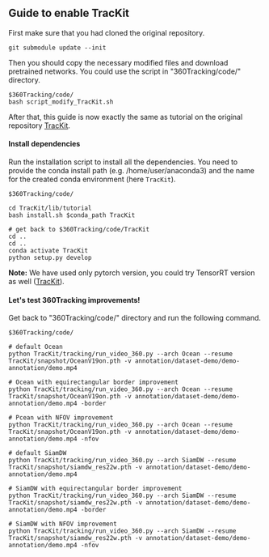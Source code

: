 ## Guide to enable TracKit

First make sure that you had cloned the original repository.

```
git submodule update --init  
```

Then you should copy the necessary modified files and download pretrained networks. You could use the script in "360Tracking/code/" directory.

```
$360Tracking/code/
bash script_modify_TracKit.sh
```



After that,  this guide is now exactly the same as tutorial on the original repository [TracKit](https://github.com/researchmm/TracKit/blob/master/lib/tutorial/Ocean/ocean.md). 

#### Install dependencies

Run the installation script to install all the dependencies. You need to provide the conda install path (e.g. /home/user/anaconda3) and the name for the  created conda environment (here `TracKit`).

```
$360Tracking/code/

cd TracKit/lib/tutorial
bash install.sh $conda_path TracKit

# get back to $360Tracking/code/TracKit
cd ..
cd ..
conda activate TracKit
python setup.py develop
```

**Note:** We have used only pytorch version, you could try TensorRT version as well ([TracKit](https://github.com/researchmm/TracKit/blob/master/lib/tutorial/Ocean/ocean.md)).



#### Let's test 360Tracking improvements!

Get back to "360Tracking/code/" directory and run the following command.

```
$360Tracking/code/

# default Ocean
python TracKit/tracking/run_video_360.py --arch Ocean --resume TracKit/snapshot/OceanV19on.pth -v annotation/dataset-demo/demo-annotation/demo.mp4

# Ocean with equirectangular border improvement
python TracKit/tracking/run_video_360.py --arch Ocean --resume TracKit/snapshot/OceanV19on.pth -v annotation/dataset-demo/demo-annotation/demo.mp4 -border

# Pcean with NFOV improvement
python TracKit/tracking/run_video_360.py --arch Ocean --resume TracKit/snapshot/OceanV19on.pth -v annotation/dataset-demo/demo-annotation/demo.mp4 -nfov

# default SiamDW
python TracKit/tracking/run_video_360.py --arch SiamDW --resume TracKit/snapshot/siamdw_res22w.pth -v annotation/dataset-demo/demo-annotation/demo.mp4

# SiamDW with equirectangular border improvement
python TracKit/tracking/run_video_360.py --arch SiamDW --resume TracKit/snapshot/siamdw_res22w.pth -v annotation/dataset-demo/demo-annotation/demo.mp4 -border

# SiamDW with NFOV improvement
python TracKit/tracking/run_video_360.py --arch SiamDW --resume TracKit/snapshot/siamdw_res22w.pth -v annotation/dataset-demo/demo-annotation/demo.mp4 -nfov
```

